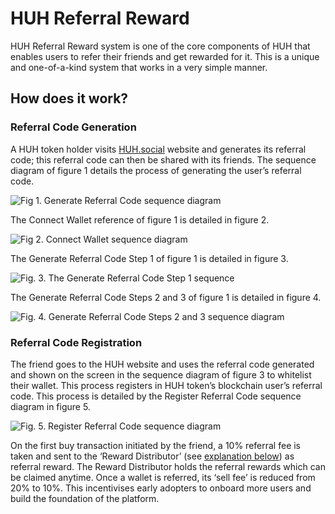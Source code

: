 # HUH Referral Reward

HUH Referral Reward system is one of the core components of HUH that enables users to refer their friends and get rewarded for it. This is a unique and one-of-a-kind system that works in a very simple manner.

## **How does it work?**

### **Referral Code Generation**

A HUH token holder visits [HUH.social](https://huh.social) website and generates its referral code; this referral code can then be shared with its friends. The sequence diagram of figure 1 details the process of generating the user’s referral code.

![Fig 1. Generate Referral Code sequence diagram](https://lh5.googleusercontent.com/IPgvNF\_Y-bCpEmNQGxzSO23gVgrKEU45bko5yn77o\_vpB4eYF-IQkd0c-NKb8wBGotYR\_UkykZTPmGjjYC6jo-Y8dr6brA14AVjx9u\_BPOGB\_H4XALNidYcBlUFO9fX-ZIQ6JRVi)

The Connect Wallet reference of figure 1 is detailed in figure 2.

![Fig 2. Connect Wallet sequence diagram](https://lh3.googleusercontent.com/iYqEd4U0IVWT7LHqMX7iTDruMASb8rkGFfzBzy3gs0ehdgujQgoLEKsXS6EolDHT-2PIMI4MqV\_7Jmtp8hW2AG4yEqHCY23mwayBSEayGjj5IQeh6NHZZX2gNs0dZM4knCY4RbRe)

The Generate Referral Code Step 1 of figure 1 is detailed in figure 3.

![Fig. 3. The Generate Referral Code Step 1 sequence](https://lh6.googleusercontent.com/pZvpJr7rKUcdq8lpJ8sMOb-NYUhkfwl4wUoByT\_L6pi6FVxqoFuZJVRzkV6baVRf9Bvm6Y9zJJkewjeUyHsF1N\_uQHkBwZ0SZejYLV7i7ZLew9IfocWe1CBKZttPCw2DyOH71u2b)

The Generate Referral Code Steps 2 and 3 of figure 1 is detailed in figure 4.

![Fig. 4. Generate Referral Code Steps 2 and 3 sequence diagram](https://lh5.googleusercontent.com/Gvz9cgG7Z9xX65KlYwASkHCHdsU\_iZRtssv4KIm\_wIZ9zs87RmjCSoCBTXVgqCcnSP\_dpUnxmv7lKI1Rep94PM9PxshKQjMdDvi\_7x8Ao8KIgU4w110BkORXS1dUKFNKaws4XitF)

### **Referral Code Registration**

The friend goes to the HUH website and uses the referral code generated and shown on the screen in the sequence diagram of figure 3 to whitelist their wallet. This process registers in HUH token’s blockchain user’s referral code. This process is detailed by the Register Referral Code sequence diagram in figure 5.

![Fig. 5. Register Referral Code sequence diagram](https://lh5.googleusercontent.com/oQlhn8IywFLi6EM8noAvI6mXYsGZV4r2It1oSqz-EyRsiUJrMRWr3vqVzKT4zbDqTa6iewF8Nn7sDWgKGTf1XjstcXZ4\_E\_s8XYGfLCoS4DoXcmXAMmq\_ZwxFeSMCyOWS8m-q6bn)

On the first buy transaction initiated by the friend, a 10% referral fee is taken and sent to the ‘Reward Distributor’ (see [explanation below](reward-distributor.md)) as referral reward. The Reward Distributor holds the referral rewards which can be claimed anytime. Once a wallet is referred, its ‘sell fee’ is reduced from 20% to 10%. This incentivises early adopters to onboard more users and build the foundation of the platform.
